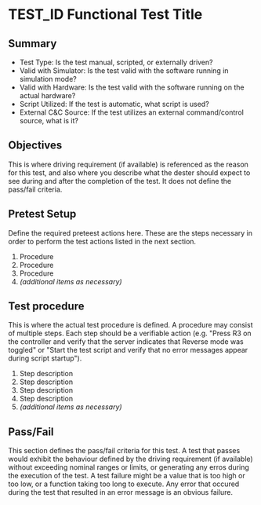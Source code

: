 # TEST_ID Functional Test Title

## Summary

* Test Type:            Is the test manual, scripted, or externally driven?
* Valid with Simulator: Is the test valid with the software running in simulation mode?
* Valid with Hardware:  Is the test valid with the software running on the actual hardware?
* Script Utilized:      If the test is automatic, what script is used?
* External C&C Source:  If the test utilizes an external command/control source, what is it?

## Objectives

This is where driving requirement (if available) is referenced as the reason for this test, and also where you describe what the dester should expect to see during and after the completion of the test. It does not define the pass/fail criteria.

## Pretest Setup

Define the required preteest actions here. These are the steps necessary in order to perform the test actions listed in the next section.

1. Procedure
2. Procedure
3. Procedure
4. *(additional items as necessary)*

## Test procedure

This is where the actual test procedure is defined. A procedure may consist of multiple steps. Each step should be a verifiable action (e.g. "Press R3 on the controller and verify that the server indicates that Reverse mode was toggled" or "Start the test script and verify that no error messages appear during script startup").

1. Step description
2. Step description
3. Step description
4. Step description
5. *(additional items as necessary)*

## Pass/Fail

This section defines the pass/fail criteria for this test. A test that passes would exhibit the behaviour defined by the driving requirement (if available) without exceeding nominal ranges or limits, or generating any erros during the execution of the test. A test failure might be a value that is too high or too low, or a function taking too long to execute. Any error that occured during the test that resulted in an error message is an obvious failure.
